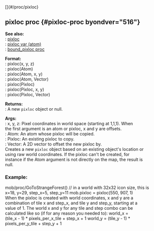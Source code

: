 []{#/proc/pixloc}    
## pixloc proc {#pixloc-proc byondver="516"}    
**See also:**    
:   [pixloc](ref/pixloc)    
:   [pixloc var (atom)](ref/atom/var/pixloc)    
:   [bound_pixloc proc](ref/proc/bound_pixloc)    
<!-- -->    
**Format:**    
:   pixloc(x, y, z)    
:   pixloc(Atom)    
:   pixloc(Atom, x, y)    
:   pixloc(Atom, Vector)    
:   pixloc(Pixloc)    
:   pixloc(Pixloc, x, y)    
:   pixloc(Pixloc, Vector)    
<!-- -->    
**Returns:**    
:   A new `pixloc` object or null.    
<!-- -->    
**Args:**    
:   x, y, z: Pixel coordinates in world space (starting at 1,1,1). When    
    the first argument is an atom or pixloc, x and y are offsets.    
:   Atom: An atom whose pixloc will be copied.    
:   Pixloc: An existing pixloc to copy.    
:   Vector: A 2D vector to offset the new pixloc by.    
Creates a new `pixloc` object based on an existing object\'s location or    
using raw world coordinates. If the pixloc can\'t be created, for    
instance if the Atom argument is not directly on the map, the result is    
null.    
### Example:    
mob/proc/GoToStrangeForest() // in a world with 32x32 icon size, this is    
x=18, y=29, step_x=5, step_y=11 mob.pixloc = pixloc(550, 907, 1)    
When the pixloc is created with world coordinates, x and y are a    
combination of tile x and step_x, and tile y and step_y, starting at a    
value of 1. The world x and y for any tile and step combo can be    
calculated like so (if for any reason you needed to): world_x =    
(tile_x - 1) \* pixels_per_x_tile + step_x + 1 world_y = (tile_y - 1) \*    
pixels_per_y_tile + step_y + 1  
